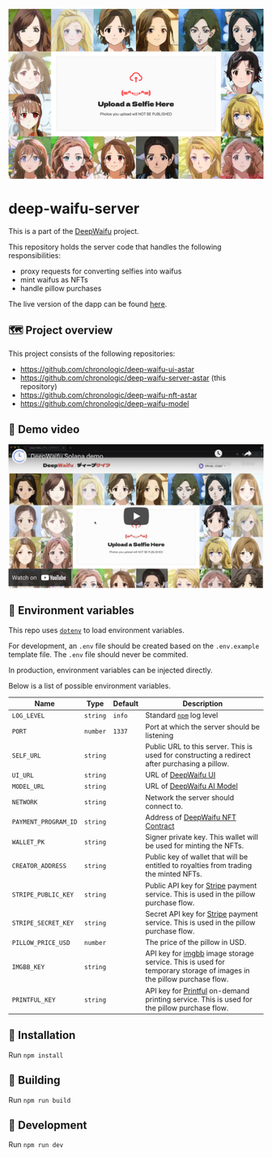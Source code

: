 ![DeepWaifu Main](public/Header.jpg)

# deep-waifu-server

This is a part of the [DeepWaifu](https://blog.chronologic.network/no-waifu-no-laifu-we-use-deep-networks-to-draw-your-anime-style-portrait-5fbb0ee6b16a) project.

This repository holds the server code that handles the following responsibilities:

- proxy requests for converting selfies into waifus
- mint waifus as NFTs
- handle pillow purchases

The live version of the dapp can be found [here](https://deepwaifu.ai/).

## 🗺 Project overview

This project consists of the following repositories:

- https://github.com/chronologic/deep-waifu-ui-astar
- https://github.com/chronologic/deep-waifu-server-astar (this repository)
- https://github.com/chronologic/deep-waifu-nft-astar
- https://github.com/chronologic/deep-waifu-model

## 👀 Demo video

[![Demo Video](public/DemoVideo.jpg)](https://youtu.be/hTFxlKN7sFw)

## 🔧 Environment variables

This repo uses [`dotenv`](https://www.npmjs.com/package/dotenv) to load environment variables.

For development, an `.env` file should be created based on the `.env.example` template file. The `.env` file should never be commited.

In production, environment variables can be injected directly.

Below is a list of possible environment variables.

| Name                 | Type     | Default | Description                                                                                                                                  |
| -------------------- | -------- | ------- | -------------------------------------------------------------------------------------------------------------------------------------------- |
| `LOG_LEVEL`          | `string` | `info`  | Standard [`npm`](https://github.com/winstonjs/winston#logging-levels) log level                                                              |
| `PORT`               | `number` | `1337`  | Port at which the server should be listening                                                                                                 |
| `SELF_URL`           | `string` |         | Public URL to this server. This is used for constructing a redirect after purchasing a pillow.                                               |
| `UI_URL`             | `string` |         | URL of [DeepWaifu UI](https://github.com/chronologic/deep-waifu-ui)                                                                          |
| `MODEL_URL`          | `string` |         | URL of [DeepWaifu AI Model](https://github.com/chronologic/deep-waifu-model)                                                                 |
| `NETWORK`            | `string` |         | Network the server should connect to.                                                                                                        |
| `PAYMENT_PROGRAM_ID` | `string` |         | Address of [DeepWaifu NFT Contract](https://github.com/chronologic/deep-waifu-nft-astar)                                                     |
| `WALLET_PK`          | `string` |         | Signer private key. This wallet will be used for minting the NFTs.                                                                           |
| `CREATOR_ADDRESS`    | `string` |         | Public key of wallet that will be entitled to royalties from trading the minted NFTs.                                                        |
| `STRIPE_PUBLIC_KEY`  | `string` |         | Public API key for [Stripe](https://stripe.com/docs/api/authentication) payment service. This is used in the pillow purchase flow.           |
| `STRIPE_SECRET_KEY`  | `string` |         | Secret API key for [Stripe](https://stripe.com/docs/api/authentication) payment service. This is used in the pillow purchase flow.           |
| `PILLOW_PRICE_USD`   | `number` |         | The price of the pillow in USD.                                                                                                              |
| `IMGBB_KEY`          | `string` |         | API key for [imgbb](https://api.imgbb.com/) image storage service. This is used for temporary storage of images in the pillow purchase flow. |
| `PRINTFUL_KEY`       | `string` |         | API key for [Printful](https://www.printful.com/api) on-demand printing service. This is used for the pillow purchase flow.                  |

## 💽 Installation

Run `npm install`

## 🚧 Building

Run `npm run build`

## 👷 Development

Run `npm run dev`
